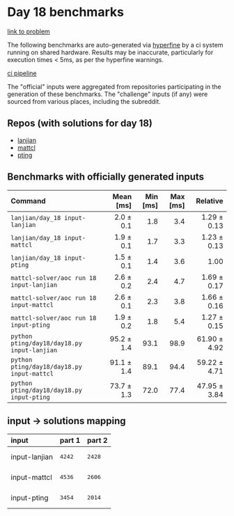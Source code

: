 # Day 18 benchmarks

[link to problem](http://adventofcode.com/2022/day/18)

The following benchmarks are auto-generated via [hyperfine](https://github.com/sharkdp/hyperfine) by a ci system running on shared hardware. Results may be inaccurate, particularly for execution times < 5ms, as per the hyperfine warnings.

[ci pipeline](http://ci.papercode.net:8080/teams/aoc2022/pipelines/aoc-compare-2022)

The "official" inputs were aggregated from repositories participating in the generation of these benchmarks. The "challenge" inputs (if any) were sourced from various places, including the subreddit.

## Repos (with solutions for day 18)


- [lanjian](https://github.com/LanJian/aoc-2022)
- [mattcl](https://github.com/mattcl/aoc2022)
- [pting](https://github.com/pting/aoc2022)

## Benchmarks with officially generated inputs
| Command | Mean [ms] | Min [ms] | Max [ms] | Relative |
|:---|---:|---:|---:|---:|
| `lanjian/day_18 input-lanjian` | 2.0 ± 0.1 | 1.8 | 3.4 | 1.29 ± 0.13 |
| `lanjian/day_18 input-mattcl` | 1.9 ± 0.1 | 1.7 | 3.3 | 1.23 ± 0.13 |
| `lanjian/day_18 input-pting` | 1.5 ± 0.1 | 1.4 | 3.6 | 1.00 |
| `mattcl-solver/aoc run 18 input-lanjian` | 2.6 ± 0.2 | 2.4 | 4.7 | 1.69 ± 0.17 |
| `mattcl-solver/aoc run 18 input-mattcl` | 2.6 ± 0.1 | 2.3 | 3.8 | 1.66 ± 0.16 |
| `mattcl-solver/aoc run 18 input-pting` | 1.9 ± 0.2 | 1.8 | 5.4 | 1.27 ± 0.15 |
| `python pting/day18/day18.py input-lanjian` | 95.2 ± 1.4 | 93.1 | 98.9 | 61.90 ± 4.92 |
| `python pting/day18/day18.py input-mattcl` | 91.1 ± 1.4 | 89.1 | 94.4 | 59.22 ± 4.71 |
| `python pting/day18/day18.py input-pting` | 73.7 ± 1.3 | 72.0 | 77.4 | 47.95 ± 3.84 |

## input -> solutions mapping
|input|part 1|part 2|
|:---|:---|:---|
|input-lanjian|<pre>4242</pre>|<pre>2428</pre>|
|input-mattcl|<pre>4536</pre>|<pre>2606</pre>|
|input-pting|<pre>3454</pre>|<pre>2014</pre>|

